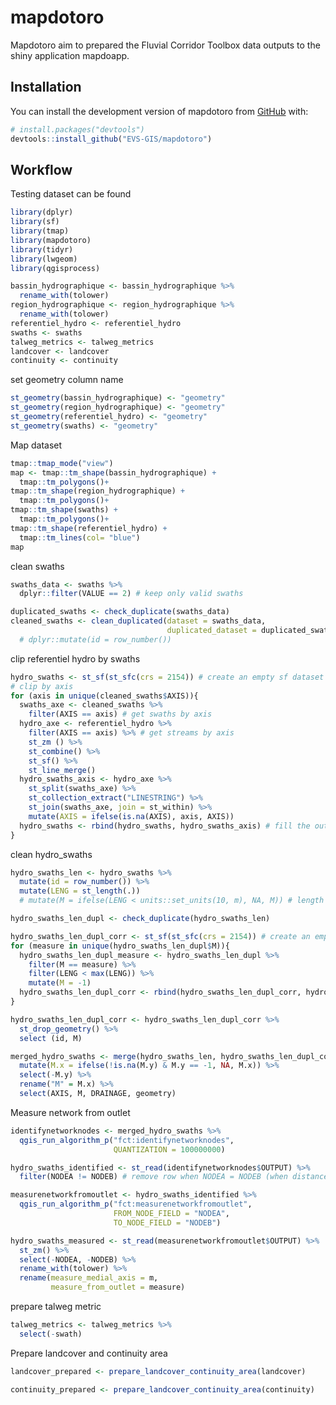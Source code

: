 
<!-- README.md is generated from README.Rmd. Please edit that file -->

# mapdotoro

<!-- badges: start -->
<!-- badges: end -->

Mapdotoro aim to prepared the Fluvial Corridor Toolbox data outputs to
the shiny application mapdoapp.

## Installation

You can install the development version of mapdotoro from
[GitHub](https://github.com/) with:

``` r
# install.packages("devtools")
devtools::install_github("EVS-GIS/mapdotoro")
```

## Workflow

Testing dataset can be found

``` r
library(dplyr)
library(sf)
library(tmap)
library(mapdotoro)
library(tidyr)
library(lwgeom)
library(qgisprocess)

bassin_hydrographique <- bassin_hydrographique %>% 
  rename_with(tolower)
region_hydrographique <- region_hydrographique %>% 
  rename_with(tolower)
referentiel_hydro <- referentiel_hydro
swaths <- swaths
talweg_metrics <- talweg_metrics
landcover <- landcover
continuity <- continuity
```

set geometry column name

``` r
st_geometry(bassin_hydrographique) <- "geometry"
st_geometry(region_hydrographique) <- "geometry"
st_geometry(referentiel_hydro) <- "geometry"
st_geometry(swaths) <- "geometry"
```

Map dataset

``` r
tmap::tmap_mode("view")
map <- tmap::tm_shape(bassin_hydrographique) +
  tmap::tm_polygons()+
tmap::tm_shape(region_hydrographique) +
  tmap::tm_polygons()+
tmap::tm_shape(swaths) +
  tmap::tm_polygons()+
tmap::tm_shape(referentiel_hydro) +
  tmap::tm_lines(col= "blue")
map
```

clean swaths

``` r
swaths_data <- swaths %>% 
  dplyr::filter(VALUE == 2) # keep only valid swaths

duplicated_swaths <- check_duplicate(swaths_data)
cleaned_swaths <- clean_duplicated(dataset = swaths_data,
                                   duplicated_dataset = duplicated_swaths)
  # dplyr::mutate(id = row_number())
```

clip referentiel hydro by swaths

``` r
hydro_swaths <- st_sf(st_sfc(crs = 2154)) # create an empty sf dataset
# clip by axis
for (axis in unique(cleaned_swaths$AXIS)){
  swaths_axe <- cleaned_swaths %>%
    filter(AXIS == axis) # get swaths by axis
  hydro_axe <- referentiel_hydro %>%
    filter(AXIS == axis) %>% # get streams by axis
    st_zm () %>% 
    st_combine() %>% 
    st_sf() %>% 
    st_line_merge()
  hydro_swaths_axis <- hydro_axe %>% 
    st_split(swaths_axe) %>%
    st_collection_extract("LINESTRING") %>%
    st_join(swaths_axe, join = st_within) %>% 
    mutate(AXIS = ifelse(is.na(AXIS), axis, AXIS))
  hydro_swaths <- rbind(hydro_swaths, hydro_swaths_axis) # fill the output dataset by axis
}
```

clean hydro_swaths

``` r
hydro_swaths_len <- hydro_swaths %>%
  mutate(id = row_number()) %>% 
  mutate(LENG = st_length(.))
  # mutate(M = ifelse(LENG < units::set_units(10, m), NA, M)) # length is unit object

hydro_swaths_len_dupl <- check_duplicate(hydro_swaths_len)

hydro_swaths_len_dupl_corr <- st_sf(st_sfc(crs = 2154)) # create an empty sf dataset
for (measure in unique(hydro_swaths_len_dupl$M)){
  hydro_swaths_len_dupl_measure <- hydro_swaths_len_dupl %>% 
    filter(M == measure) %>% 
    filter(LENG < max(LENG)) %>% 
    mutate(M = -1)
  hydro_swaths_len_dupl_corr <- rbind(hydro_swaths_len_dupl_corr, hydro_swaths_len_dupl_measure)
}

hydro_swaths_len_dupl_corr <- hydro_swaths_len_dupl_corr %>%
  st_drop_geometry() %>% 
  select (id, M)

merged_hydro_swaths <- merge(hydro_swaths_len, hydro_swaths_len_dupl_corr, by = "id", all.x = TRUE) %>% 
  mutate(M.x = ifelse(!is.na(M.y) & M.y == -1, NA, M.x)) %>% 
  select(-M.y) %>% 
  rename("M" = M.x) %>% 
  select(AXIS, M, DRAINAGE, geometry)
```

Measure network from outlet

``` r
identifynetworknodes <- merged_hydro_swaths %>% 
  qgis_run_algorithm_p("fct:identifynetworknodes",
                       QUANTIZATION = 100000000)

hydro_swaths_identified <- st_read(identifynetworknodes$OUTPUT) %>% 
  filter(NODEA != NODEB) # remove row when NODEA = NODEB (when distance is too short the node id is the same)

measurenetworkfromoutlet <- hydro_swaths_identified %>% 
  qgis_run_algorithm_p("fct:measurenetworkfromoutlet",
                       FROM_NODE_FIELD = "NODEA",
                       TO_NODE_FIELD = "NODEB")

hydro_swaths_measured <- st_read(measurenetworkfromoutlet$OUTPUT) %>% 
  st_zm() %>% 
  select(-NODEA, -NODEB) %>% 
  rename_with(tolower) %>% 
  rename(measure_medial_axis = m,
         measure_from_outlet = measure)
```

prepare talweg metric

``` r
talweg_metrics <- talweg_metrics %>% 
  select(-swath)
```

Prepare landcover and continuity area

``` r
landcover_prepared <- prepare_landcover_continuity_area(landcover)

continuity_prepared <- prepare_landcover_continuity_area(continuity)
```
